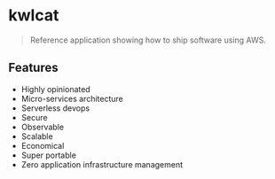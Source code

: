 # kwlcat

> Reference application showing how to ship software using AWS.

## Features
- Highly opinionated
- Micro-services architecture
- Serverless devops
- Secure
- Observable
- Scalable
- Economical
- Super portable
- Zero application infrastructure management




